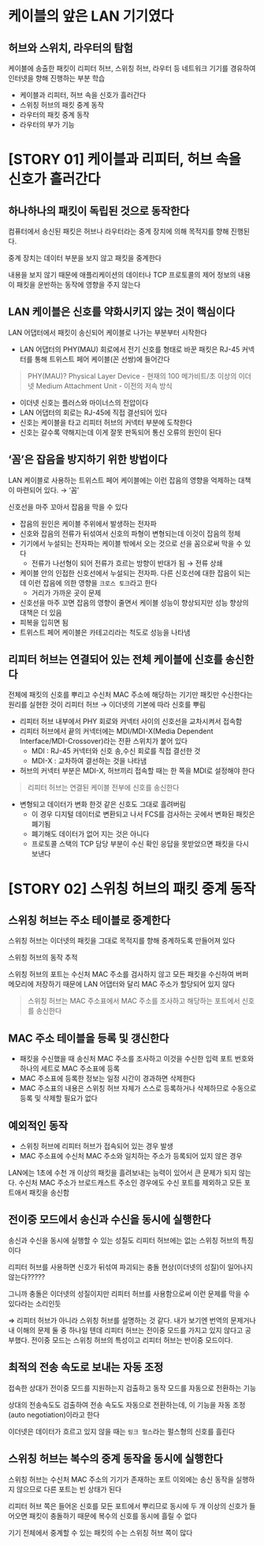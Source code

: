 # 케이블의 앞은 LAN 기기였다

## 허브와 스위치, 라우터의 탐험

케이블에 송출한 패킷이 리피터 허브, 스위칭 허브, 라우터 등 네트워크 기기를 경유하여 인터넷을 향해 진행하는 부분 학습

- 케이블과 리피터, 허브 속을 신호가 흘러간다
- 스위칭 허브의 패킷 중계 동작
- 라우터의 패킷 중계 동작
- 라우터의 부가 기능

# [STORY 01] 케이블과 리피터, 허브 속을 신호가 흘러간다

## 하나하나의 패킷이 독립된 것으로 동작한다

컴퓨터에서 송신된 패킷은 허브나 라우터라는 중계 장치에 의해 목적지를 향해 진행된다.

중계 장치는 데이터 부분을 보지 않고 패킷을 중계한다

내용을 보지 않기 때문에 애플리케이션의 데이터나 TCP 프로토콜의 제어 정보의 내용이 패킷을 운반하는 동작에 영향을 주지 않는다

## LAN 케이블은 신호를 약화시키지 않는 것이 핵심이다

LAN 어댑터에서 패킷이 송신되어 케이블로 나가는 부분부터 시작한다

- LAN 어댑터의 PHY(MAU) 회로에서 전기 신호를 형태로 바꾼 패킷은 RJ-45 커넥터를 통해 트위스트 페어 케이블(꼰 선쌍)에 들어간다

> PHY(MAU)?
Physical Layer Device - 현재의 100 메가비트/초 이상의 이더넷
Medium Attachment Unit - 이전의 저속 방식
> 
- 이더넷 신호는 플러스와 마이너스의 전압이다
- LAN 어댑터의 회로는 RJ-45에 직접 결선되어 있다
- 신호는 케이블을 타고 리피터 허브의 커넥터 부분에 도착한다
- 신호는 갈수록 약해지는데 이게 잘못 판독되어 통신 오류의 원인이 된다

## ‘꼼’은 잡음을 방지하기 위한 방법이다

LAN 케이블로 사용하는 트위스트 페어 케이블에는 이런 잡음의 영향을 억제하는 대책이 마련되어 있다. → ‘꼼’

신호선을 마주 꼬아서 잡음을 막을 수 있다

- 잡음의 원인은 케이블 주위에서 발생하는 전자파
- 신호와 잡음의 전류가 뒤섞여서 신호의 파형이 변형되는데 이것이 잡음의 정체
- 기기에서 누설되는 전자파는 케이블 밖에서 오는 것으로 선을 꼼으로써 막을 수 있다
    - 전류가 나선형이 되어 전류가 흐르는 방향이 반대가 됨 → 전류 상쇄
- 케이블 안의 인접한 신호선에서 누설되는 전자파. 다른 신호선에 대한 잡음이 되는데 이런 잡음에 의한 영향을 `크로스 토크`라고 한다
    - 거리가 가까운 곳이 문제
- 신호선을 마주 꼬면 잡음의 영향이 줄면서 케이블 성능이 향상되지만 성능 향상의 대책은 더 있음
- 피복을 입히면 됨
- 트위스트 페어 케이블은 카테고리라는 척도로 성능을 나타냄

## 리피터 허브는 연결되어 있는 전체 케이블에 신호를 송신한다

전체에 패킷의 신호를 뿌리고 수신처 MAC 주소에 해당하는 기기만 패킷만 수신한다는 원리를 실현한 것이 리피터 허브 → 이더넷의 기본에 따라 신호를 뿌림

- 리피터 허브 내부에서 PHY 회로와 커넥터 사이의 신호선을 교차시켜서 접속함
- 리피터 허브에서 끝의 커넥터에는 MDI/MDI-X(Media Dependent Interface/MDI-Crossover)라는 전환 스위치가 붙어 있다
    - MDI : RJ-45 커넥터와 신호 송,수신 회로를 직접 결선한 것
    - MDI-X : 교차하여 결선하는 것을 나타냄
- 허브의 커넥터 부분은 MDI-X, 허브끼리 접속할 때는 한 쪽을 MDI로 설정해야 한다

> 리피터 허브는 연결된 케이블 전부에 신호를 송신한다
> 
- 변형되고 데이터가 변화 한것 같은 신호도 그대로 흘려버림
    - 이 경우 디지털 데이터로 변환되고 나서 FCS를 검사하는 곳에서 변화된 패킷은 폐기됨
    - 폐기해도 데이터가 없어 지는 것은 아니다
    - 프로토콜 스택의 TCP 담당 부분이 수신 확인 응답을 못받았으면 패킷을 다시 보낸다

# [STORY 02] 스위칭 허브의 패킷 중계 동작

## 스위칭 허브는 주소 테이블로 중계한다

스위칭 허브는 이더넷의 패킷을 그대로 목적지를 향해 중계하도록 만들어져 있다

스위칭 허브의 동작 추적

스위칭 허브의 포트는 수신처 MAC 주소를 검사하지 않고 모든 패킷을 수신하여 버퍼 메모리에 저장하기 때문에 LAN 어댑터와 달리 MAC 주소가 할당되어 있지 않다

> 스위칭 허브는 MAC 주소표에서 MAC 주소를 조사하고 해당하는 포트에서 신호를 송신한다
> 

## MAC 주소 테이블을 등록 및 갱신한다

- 패킷을 수신했을 때 송신처 MAC 주소를 조사하고 이것을 수신한 입력 포트 번호와 하나의 세트로 MAC 주소표에 등록
- MAC 주소표에 등록한 정보는 일정 시간이 경과하면 삭제한다
- MAC 주소표의 내용은 스위칭 허브 자체가 스스로 등록하거나 삭제하므로 수동으로 등록 및 삭제할 필요가 없다

## 예외적인 동작

- 스위칭 허브에 리피터 허브가 접속되어 있는 경우 발생
- MAC 주소표에 수신처 MAC 주소와 일치하는 주소가 등록되어 있지 않은 경우

LAN에는 1초에 수천 개 이상의 패킷을 흘려보내는 능력이 있어서 큰 문제가 되지 않는다. 수신처 MAC 주소가 브로드캐스트 주소인 경우에도 수신 포트를 제외하고 모든 포트애서 패킷을 송신함

## 전이중 모드에서 송신과 수신을 동시에 실행한다

송신과 수신을 동시에 실행할 수 있는 성질도 리피터 허브에는 없는 스위칭 허브의 특징이다

리피터 허브를 사용하면 신호가 뒤섞여 파괴되는 충돌 현상(이더넷의 성질)이 일어나지 않는다?????

그니까 충돌은 이더넷의 성질이지만 리피터 허브를 사용함으로써 이런 문제를 막을 수 있다라는 소리인듯

⇒ 리피터 허브가 아니라 스위칭 허브를 설명하는 것 같다. 내가 보기엔 번역의 문제거나 내 이해의 문제 둘 중 하나일 텐데 리피터 허브는 전이중 모드를 가지고 있지 않다고 공부했다. 전이중 모드는 스위칭 허브의 특성이고 리피터 허브는 반이중 모드이다.

## 최적의 전송 속도로 보내는 자동 조정

접속한 상대가 전이중 모드를 지원하는지 검출하고 동작 모드를 자동으로 전환하는 기능

상대의 전송속도도 검출하여 전송 속도도 자동으로 전환하는데, 이 기능을 자동 조정(auto negotiation)이라고 한다

이더넷은 데이터가 흐르고 있지 않을 때는 `링크 펄스`라는 펄스형의 신호를 흘린다

## 스위칭 허브는 복수의 중계 동작을 동시에 실행한다

스위칭 허브는 수신처 MAC 주소의 기기가 존재하는 포트 이외에는 송신 동작을 실행하지 않으므로 다른 포트는 빈 상태가 된다

리피터 허브 쪽은 들어온 신호를 모든 포트에서 뿌리므로 동시에 두 개 이상의 신호가 들어오면 패킷이 충돌하기 때문에 복수의 신호를 동시에 흘릴 수 없다

기기 전체에서 중계할 수 있는 패킷의 수는 스위칭 허브 쪽이 많다